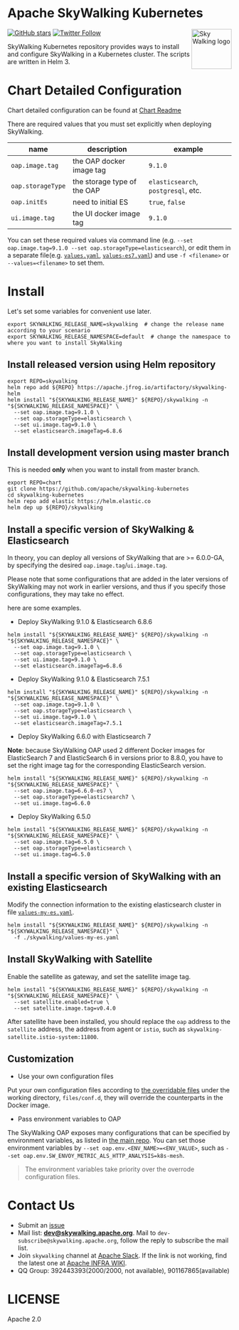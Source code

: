 Apache SkyWalking Kubernetes
==========

<img src="https://skywalking.apache.org/assets/logo.svg" alt="Sky Walking logo" height="90px" align="right" />

[![GitHub stars](https://img.shields.io/github/stars/apache/skywalking.svg?style=for-the-badge&label=Stars&logo=github)](https://github.com/apache/skywalking)
[![Twitter Follow](https://img.shields.io/twitter/follow/asfskywalking.svg?style=for-the-badge&label=Follow&logo=twitter)](https://twitter.com/AsfSkyWalking)

SkyWalking Kubernetes repository provides ways to install and configure SkyWalking in a Kubernetes cluster.
The scripts are written in Helm 3.

# Chart Detailed Configuration

Chart detailed configuration can be found at [Chart Readme](./chart/skywalking/README.md)

There are required values that you must set explicitly when deploying SkyWalking.

| name | description | example |
| ---- | ----------- | ------- |
| `oap.image.tag` | the OAP docker image tag | `9.1.0` |
| `oap.storageType` | the storage type of the OAP | `elasticsearch`, `postgresql`, etc. |
| `oap.initEs` | need to initial ES | `true`, `false` |
| `ui.image.tag` | the UI docker image tag | `9.1.0` |

You can set these required values via command line (e.g. `--set oap.image.tag=9.1.0 --set oap.storageType=elasticsearch`),
or edit them in a separate file(e.g. [`values.yaml`](chart/skywalking/values-es6.yaml), [`values-es7.yaml`](chart/skywalking/values-es7.yaml))
and use `-f <filename>` or `--values=<filename>` to set them.

# Install

Let's set some variables for convenient use later.

```shell
export SKYWALKING_RELEASE_NAME=skywalking  # change the release name according to your scenario
export SKYWALKING_RELEASE_NAMESPACE=default  # change the namespace to where you want to install SkyWalking
```

## Install released version using Helm repository

```shell
export REPO=skywalking
helm repo add ${REPO} https://apache.jfrog.io/artifactory/skywalking-helm
helm install "${SKYWALKING_RELEASE_NAME}" ${REPO}/skywalking -n "${SKYWALKING_RELEASE_NAMESPACE}" \
  --set oap.image.tag=9.1.0 \
  --set oap.storageType=elasticsearch \
  --set ui.image.tag=9.1.0 \
  --set elasticsearch.imageTag=6.8.6
```

## Install development version using master branch

This is needed **only** when you want to install from master branch.

```shell script
export REPO=chart
git clone https://github.com/apache/skywalking-kubernetes
cd skywalking-kubernetes
helm repo add elastic https://helm.elastic.co
helm dep up ${REPO}/skywalking
```

## Install a specific version of SkyWalking & Elasticsearch

In theory, you can deploy all versions of SkyWalking that are >= 6.0.0-GA, by specifying the desired `oap.image.tag`/`ui.image.tag`.

Please note that some configurations that are added in the later versions of SkyWalking may not work in earlier versions, and thus if you
specify those configurations, they may take no effect.

here are some examples.

- Deploy SkyWalking 9.1.0 & Elasticsearch 6.8.6

```shell script
helm install "${SKYWALKING_RELEASE_NAME}" ${REPO}/skywalking -n "${SKYWALKING_RELEASE_NAMESPACE}" \
  --set oap.image.tag=9.1.0 \
  --set oap.storageType=elasticsearch \
  --set ui.image.tag=9.1.0 \
  --set elasticsearch.imageTag=6.8.6
```

- Deploy SkyWalking 9.1.0 & Elasticsearch 7.5.1
```shell script
helm install "${SKYWALKING_RELEASE_NAME}" ${REPO}/skywalking -n "${SKYWALKING_RELEASE_NAMESPACE}" \
  --set oap.image.tag=9.1.0 \
  --set oap.storageType=elasticsearch \
  --set ui.image.tag=9.1.0 \
  --set elasticsearch.imageTag=7.5.1
```

- Deploy SkyWalking 6.6.0 with Elasticsearch 7

**Note**: because SkyWalking OAP used 2 different Docker images for ElasticSearch 7 and ElasticSearch 6 in versions
prior to 8.8.0, you have to set the right image tag for the corresponding ElasticSearch version.

```shell script
helm install "${SKYWALKING_RELEASE_NAME}" ${REPO}/skywalking -n "${SKYWALKING_RELEASE_NAMESPACE}" \
  --set oap.image.tag=6.6.0-es7 \
  --set oap.storageType=elasticsearch7 \
  --set ui.image.tag=6.6.0
```

- Deploy SkyWalking 6.5.0

```shell script
helm install "${SKYWALKING_RELEASE_NAME}" ${REPO}/skywalking -n "${SKYWALKING_RELEASE_NAMESPACE}" \
  --set oap.image.tag=6.5.0 \
  --set oap.storageType=elasticsearch \
  --set ui.image.tag=6.5.0
```

## Install a specific version of SkyWalking with an existing Elasticsearch

Modify the connection information to the existing elasticsearch cluster in file [`values-my-es.yaml`](chart/skywalking/values-my-es.yaml).

```shell script
helm install "${SKYWALKING_RELEASE_NAME}" ${REPO}/skywalking -n "${SKYWALKING_RELEASE_NAMESPACE}" \
  -f ./skywalking/values-my-es.yaml
```

## Install SkyWalking with Satellite

Enable the satellite as gateway, and set the satellite image tag.

```shell script
helm install "${SKYWALKING_RELEASE_NAME}" ${REPO}/skywalking -n "${SKYWALKING_RELEASE_NAMESPACE}" \
  --set satellite.enabled=true \
  --set satellite.image.tag=v0.4.0
```

After satellite have been installed, you should replace the `oap` address to the `satellite` address, the address from agent or `istio`, such as `skywalking-satellite.istio-system:11800`.

## Customization

- Use your own configuration files

Put your own configuration files according to [the overridable files](chart/skywalking/files/conf.d/README.md) under the
working directory, `files/conf.d`, they will override the counterparts in the Docker image.

- Pass environment variables to OAP

The SkyWalking OAP exposes many configurations that can be specified by environment variables, as listed in [the main repo](https://github.com/apache/skywalking/blob/master/docs/en/setup/backend/configuration-vocabulary.md).
You can set those environment variables by `--set oap.env.<ENV_NAME>=<ENV_VALUE>`, such as `--set oap.env.SW_ENVOY_METRIC_ALS_HTTP_ANALYSIS=k8s-mesh`.

> The environment variables take priority over the overrode configuration files.

# Contact Us
* Submit an [issue](https://github.com/apache/skywalking/issues)
* Mail list: **dev@skywalking.apache.org**. Mail to `dev-subscribe@skywalking.apache.org`, follow the reply to subscribe the mail list.
* Join `skywalking` channel at [Apache Slack](https://join.slack.com/t/the-asf/shared_invite/enQtNzc2ODE3MjI1MDk1LTAyZGJmNTg1NWZhNmVmOWZjMjA2MGUyOGY4MjE5ZGUwOTQxY2Q3MDBmNTM5YTllNGU4M2QyMzQ4M2U4ZjQ5YmY). If the link is not working, find the latest one at [Apache INFRA WIKI](https://cwiki.apache.org/confluence/display/INFRA/Slack+Guest+Invites).
* QQ Group: 392443393(2000/2000, not available), 901167865(available)

# LICENSE
Apache 2.0
